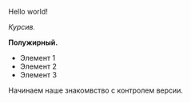 Hello world!

*Курсив.*

**Полужирный.**

* Элемент 1
* Элемент 2
* Элемент 3

Начинаем наше знакомвство с контролем версии.
